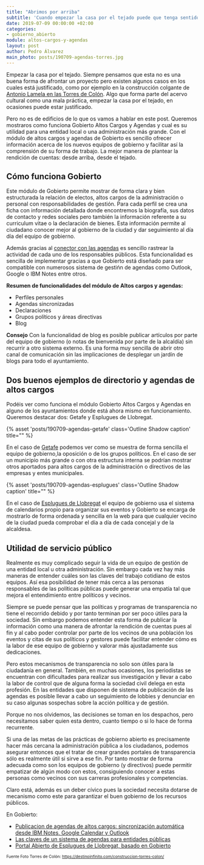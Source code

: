 ```yaml
---
title: "Abrimos por arriba"
subtitle: 'Cuando empezar la casa por el tejado puede que tenga sentido'
date: 2019-07-09 00:00:00 +02:00
categories:
- gobierno_abierto
module: altos-cargos-y-agendas
layout: post
author: Pedro Álvarez
main_photo: posts/190709-agendas-torres.jpg
---
```


Empezar la casa por el tejado. Siempre pensamos que esta no es una buena forma de afrontar un proyecto pero existen algunos casos en los cuales está justificado, como por ejemplo en la construcción colgante de [Antonio Lamela en las Torres de Colón](http://www.telemadrid.es/programas/telenoticias-1/torres-Colon-construidas-arriba-abajo-2-2112108833--20190412050929.html). Algo que forma parte del acervo cultural como una mala práctica, empezar la casa por el tejado, en ocasiones puede estar justificado.

Pero no es de edificios de lo que os vamos a hablar en este post. Queremos mostraros como funciona Gobierto Altos Cargos y Agendas y cual es su utilidad para una entidad local o una administración más grande. Con el módulo de altos cargos y agendas de Gobierto es sencillo ofrecer información acerca de los nuevos equipos de gobierno y facilitar así la comprensión de su forma de trabajo. La mejor manera de plantear la rendición de cuentas: desde arriba, desde el tejado.

## Cómo funciona Gobierto

Este módulo de Gobierto permite mostrar de forma clara y bien estructurada la relación de electos, altos cargos de la administración o personal con responsabilidades de gestión. Para cada perfil se crea una ficha con información detallada donde encontremos la biografía, sus datos de contacto y redes sociales pero también la información referente a su curriculum vitae o la declaración de bienes. Esta información permite al ciudadano conocer mejor al gobierno de la ciudad y dar seguimiento al día día del equipo de gobierno.

Además gracias al [conector con las agendas](/blog/20180207-gobierto-agendas.html) es sencillo rastrear la actividad de cada uno de los responsables públicos. Esta funcionalidad es sencilla de implementar gracias a que Gobierto está diseñado para ser compatible con numerosos sistema de gestińn de agendas como Outlook, Google o IBM Notes entre otros.

**Resumen de funcionalidades del módulo de Altos cargos y agendas:**

* Perfiles personales
* Agendas sincronizadas
* Declaraciones
* Grupos políticos y áreas directivas
* Blog

<div class="notice">
<strong>Consejo</strong>
Con la funcionalidad de blog es posible publicar artículos por parte del equipo de gobierno (o notas de bienvenida por parte de la alcaldía) sin recurrir a otro sistema externo. Es una forma muy sencilla de abrir otro canal de comunicación sin las implicaciones de desplegar un jardín de blogs para todo el ayuntamiento.
</div>


## Dos buenos ejemplos de directorio y agendas de altos cargos

Podéis ver como funciona el módulo Gobierto Altos Cargos y Agendas en alguno de los ayuntamientos donde está ahora mismo en funcionamiento. Queremos destacar dos: Getafe y Esplugues de Llobregat.

{% asset 'posts/190709-agendas-getafe' class='Outline Shadow caption' title="" %}

En el caso de [Getafe](https://gobiernoabierto.getafe.es/cargos-y-agendas) podemos ver como se muestra de forma sencilla el equipo de gobierno,la oposición o de los grupos políticos. En el caso de ser un municipio más grande o con otra estructura interna se podrían mostrar otros aportados para altos cargos de la administración o directivos de las empresas y entes municipales.

{% asset 'posts/190709-agendas-esplugues' class='Outline Shadow caption' title="" %}

En el caso de [Esplugues de Llobregat](https://portalobert.esplugues.cat/cargos-y-agendas) el equipo de gobierno usa el sistema de calendarios propio para organizar sus eventos y Gobierto se encarga de mostrarlo de forma ordenada y sencilla en la web para que cualquier vecino de la ciudad pueda comprobar el día a día de cada concejal y de la alcaldesa.

## Utilidad de servicio público

Realmente es muy complicado seguir la vida de un equipo de gestión de una entidad local u otra administración. Sin embargo cada vez hay más maneras de entender cuáles son las claves del trabajo cotidiano de estos equipos. Así esa posibilidad de tener más cerca a las personas responsables de las políticas públicas puede generar una empatía tal que mejora el entendimiento entre políticos y vecinos.

Siempre se puede pensar que las políticas y programas de transparencia no tiene el recorrido debido y por tanto terminan por ser poco útiles para la sociedad. Sin embargo podemos entender esta forma de publicar la información como una manera de afrontar la rendición de cuentas pues al fin y al cabo poder controlar por parte de los vecinos de una población los eventos y citas de sus políticos y gestores puede facilitar entender cómo es la labor de ese equipo de gobierno y valorar más ajustadamente sus dedicaciones.

Pero estos mecanismos de transparencia no solo son útiles para la ciudadanía en general. También, en muchas ocasiones, los periodistas se encuentran con dificultades para realizar sus investigación y llevar a cabo la labor de control que de alguna forma la sociedad civil delega en esta profesión. En las entidades que disponen de sistema de publicación de las agendas es posible llevar a cabo un seguimiento de lobbies y denunciar en su caso algunas sospechas sobre la acción política y de gestión.

Porque no nos olvidemos, las decisiones se toman en los despachos, pero necesitamos saber quien esta dentro, cuanto tiempo o si lo hace de forma recurrente.

Si una de las metas de las prácticas de gobierno abierto es precisamente hacer más cercana la administración pública a los ciudadanos, podemos asegurar entonces que el tratar de crear grandes portales de transparencia sólo es realmente útil si sirve a ese fin. Por tanto mostrar de forma adecuada como son los equipos de gobierno (y directivos) puede permitir empatizar de algún modo con estos, consiguiendo conocer a estas personas como vecinos con sus carreras profesionales y competencias.

Claro está, además es un deber cívico pues la sociedad necesita dotarse de mecanismo como este para garantizar el buen gobierno de los recursos públicos.

<div class="separator blue short"></div>

En Gobierto:

* [Publicacion de agendas de altos cargos: sincronización automática desde IBM Notes, Google Calendar y Outlook](/blog/20180207-gobierto-agendas.html)
* [Las claves de un sistema de agendas para entidades públicas](https://gobierto.es/blog/20170126-agendas-representantes.html)
* [Portal Abierto de Esplugues de Llobregat, basado en Gobierto](/blog/20180926-esplugues-gobierto.html)

<p style="font-size: .75em;">
  Fuente Foto Torres de Colón: <a href="https://destinoinfinito.com/construccion-torres-colon/">https://destinoinfinito.com/construccion-torres-colon/</a>
</p>
